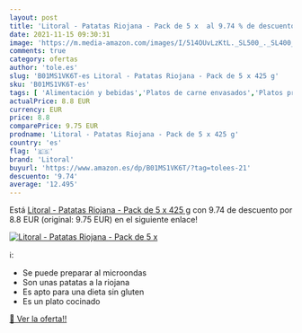 ```yaml
---
layout: post
title: 'Litoral - Patatas Riojana - Pack de 5 x  al 9.74 % de descuento'
date: 2021-11-15 09:30:31
image: 'https://m.media-amazon.com/images/I/514OUvLzKtL._SL500_._SL400_.jpg'
comments: true
category: ofertas
author: 'tole.es'
slug: 'B01MS1VK6T-es Litoral - Patatas Riojana - Pack de 5 x 425 g'
sku: 'B01MS1VK6T-es'
tags: [ 'Alimentación y bebidas','Platos de carne envasados','Platos preparados envasados','litoral', ]
actualPrice: 8.8 EUR
currency: EUR
price: 8.8
comparePrice: 9.75 EUR
prodname: 'Litoral - Patatas Riojana - Pack de 5 x 425 g'
country: 'es'
flag: '🇪🇸'
brand: 'Litoral'
buyurl: 'https://www.amazon.es/dp/B01MS1VK6T/?tag=tolees-21'
descuento: '9.74'
average: '12.495'
---
```


Está [Litoral - Patatas Riojana - Pack de 5 x 425 g](https://www.amazon.es/dp/B01MS1VK6T/?tag=tolees-21) con 9.74 de descuento por 8.8 EUR (original: 9.75 EUR) en el siguiente enlace!

[![Litoral - Patatas Riojana - Pack de 5 x ](https://m.media-amazon.com/images/I/514OUvLzKtL._SL500_._SL400_.jpg)](https://www.amazon.es/dp/B01MS1VK6T/?tag=tolees-21)

ℹ️:

- Se puede preparar al microondas
- Son unas patatas a la riojana
- Es apto para una dieta sin gluten
- Es un plato cocinado

[🛒 Ver la oferta!!](https://www.amazon.es/dp/B01MS1VK6T/?tag=tolees-21)
